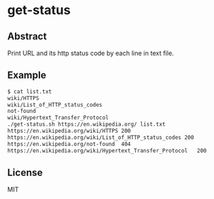 # get-status

## Abstract

Print URL and its http status code by each line in text file.

## Example

```bash
$ cat list.txt
wiki/HTTPS
wiki/List_of_HTTP_status_codes
not-found
wiki/Hypertext_Transfer_Protocol
./get-status.sh https://en.wikipedia.org/ list.txt
https://en.wikipedia.org/wiki/HTTPS	200
https://en.wikipedia.org/wiki/List_of_HTTP_status_codes	200
https://en.wikipedia.org/not-found	404
https://en.wikipedia.org/wiki/Hypertext_Transfer_Protocol	200
```

## License

MIT

